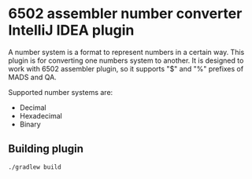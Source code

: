 # **6502 assembler number converter IntelliJ IDEA plugin**

A number system is a format to represent numbers in a certain way. This plugin is for converting one numbers system to another.
It is designed to work with 6502 assembler plugin, so it supports "$" and "%" prefixes of MADS and QA. 

Supported number systems are:
- Decimal
- Hexadecimal
- Binary

## Building plugin

```shell
./gradlew build
```
